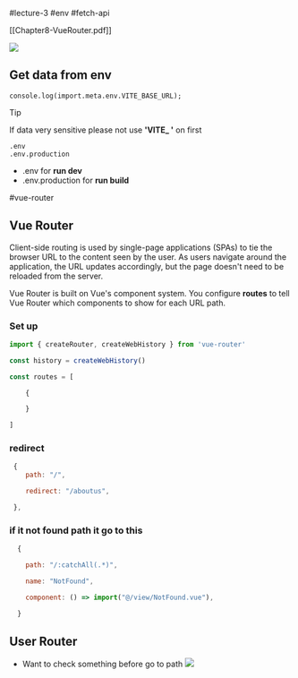 #lecture-3 
#env #fetch-api 

[[Chapter8-VueRouter.pdf]] 

![](https://i.imgur.com/RM6bMFS.png)

## Get data from env
```JS
console.log(import.meta.env.VITE_BASE_URL);
```

>[!tip]
>If data very sensitive please not use **'VITE_ '** on first
>

```
.env
.env.production
```
- .env for **run dev**
- .env.production for **run build**

#vue-router
## Vue Router

Client-side routing is used by single-page applications (SPAs) to tie the browser URL to the content seen by the user. As users navigate around the application, the URL updates accordingly, but the page doesn't need to be reloaded from the server.

Vue Router is built on Vue's component system. You configure **routes** to tell Vue Router which components to show for each URL path.

### Set up 
```js
import { createRouter, createWebHistory } from 'vue-router'

const history = createWebHistory()

const routes = [

    {

    }

]
```

### redirect
```js
 {
    path: "/",

    redirect: "/aboutus",

 },
```

### if it not found path it go to this
```js if it not found path it go to this
  {

    path: "/:catchAll(.*)",

    name: "NotFound",

    component: () => import("@/view/NotFound.vue"),

  }
```

## User Router
- Want to check something before go to path
![](https://i.imgur.com/98Hssta.png)
